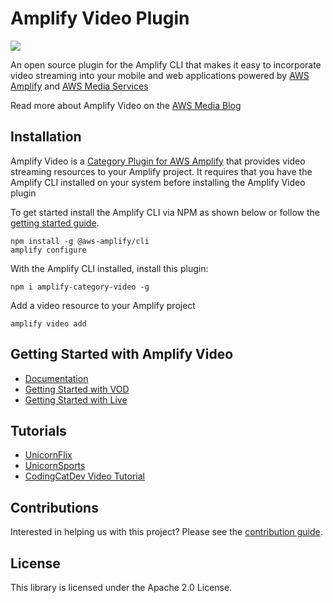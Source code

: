 # Amplify Video Plugin
<p>
  <a href="https://www.npmjs.com/package/amplify-category-video">
      <img src="https://img.shields.io/npm/v/amplify-category-video.svg" />
  </a>
</p>

An open source plugin for the Amplify CLI that makes it easy to incorporate video streaming into your mobile and web applications powered by [AWS Amplify](https://docs.amplify.aws/) and [AWS Media Services](https://aws.amazon.com/media-services/)

Read more about Amplify Video on the [AWS Media Blog](https://aws.amazon.com/blogs/media/introducing_aws_amplify_video/)

## Installation

Amplify Video is a [Category Plugin for AWS Amplify](https://docs.amplify.aws/cli/plugins/plugins/) that provides video streaming resources to your Amplify project. It requires that you have the Amplify CLI installed on your system before installing the Amplify Video plugin

To get started install the Amplify CLI via NPM as shown below or follow the [getting started guide](https://github.com/aws-amplify/amplify-cli/).


``` 
npm install -g @aws-amplify/cli
amplify configure
```

With the Amplify CLI installed, install this plugin:

```
npm i amplify-category-video -g
```

Add a video resource to your Amplify project

```
amplify video add
```

## Getting Started with Amplify Video

* [Documentation](https://docs.amplify-video.com/)
* [Getting Started with VOD](https://docs.amplify-video.com/docs/Video-on-Demand/Getting-Started-with-VOD)
* [Getting Started with Live](https://docs.amplify-video.com/docs/Live/Getting-Started-with-Live)

## Tutorials

* [UnicornFlix](https://github.com/awslabs/unicornflix)
* [UnicornSports](https://catalog.us-east-1.prod.workshops.aws/v2/workshops/269c3965-c623-4b86-8d27-46fe91b48f3e/en-US)
* [CodingCatDev Video Tutorial](https://www.youtube.com/watch?v=vM_YoZbLQQ0)

## Contributions

Interested in helping us with this project? Please see the [contribution guide](CONTRIBUTING.md).

## License

This library is licensed under the Apache 2.0 License. 

